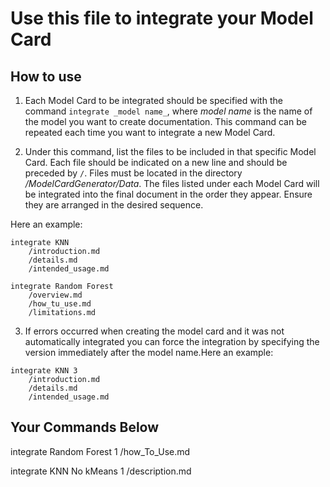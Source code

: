# Use this file to integrate your Model Card
## How to use
1. Each Model Card to be integrated should be specified with the command `integrate _model name_`, where _model name_ is the name of the model you want to create documentation. This command can be repeated each time you want to integrate a new Model Card.

2. Under this command, list the files to be included in that specific Model Card. Each file should be indicated on a new line and should be preceded by `/`. Files must be located in the directory _/ModelCardGenerator/Data_. The files listed under each Model Card will be integrated into the final document in the order they appear. Ensure they are arranged in the desired sequence.

Here an example:
```
integrate KNN
    /introduction.md
    /details.md
    /intended_usage.md

integrate Random Forest
    /overview.md
    /how_tu_use.md
    /limitations.md
```

3. If errors occurred when creating the model card and it was not automatically integrated you can force the integration by specifying the version immediately after the model name.Here an example:
```
integrate KNN 3
    /introduction.md
    /details.md
    /intended_usage.md
```

## Your Commands Below
integrate Random Forest 1
    /how_To_Use.md

integrate KNN No kMeans 1
    /description.md
